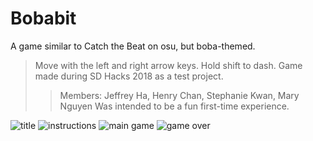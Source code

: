 
# Bobabit

A game similar to Catch the Beat on osu, but boba-themed.

> Move with the left and right arrow keys.
> Hold shift to dash.
> Game made during SD Hacks 2018 as a test project.
>> Members: Jeffrey Ha, Henry Chan, Stephanie Kwan, Mary Nguyen
> Was intended to be a fun first-time experience.

![title](https://imgur.com/a/hWPZpw6)
![instructions](https://imgur.com/a/XRmdXmx)
![main game](https://imgur.com/a/rmYbQt9)
![game over](https://imgur.com/a/ITI01Un)
